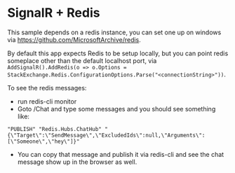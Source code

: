 # SignalR + Redis

This sample depends on a redis instance, you can set one up on windows via https://github.com/MicrosoftArchive/redis.

By default this app expects Redis to be setup locally, but you can point redis someplace other than the default localhost port, 
via `AddSignalR().AddRedis(o => o.Options = StackExchange.Redis.ConfigurationOptions.Parse("<connectionString>"))`.

To see the redis messages:
 - run redis-cli monitor
 - Goto /Chat and type some messages and you should see something like:
```
"PUBLISH" "Redis.Hubs.ChatHub" "{\"Target\":\"SendMessage\",\"ExcludedIds\":null,\"Arguments\":[\"Someone\",\"hey\"]}"
```
 - You can copy that message and publish it via redis-cli and see the chat message show up in the browser as well.

